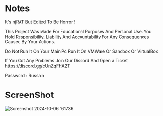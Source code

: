 # Notes

It's njRAT But Edited To Be Horror  !

This Project Was Made For Educational Purposes And Personal Use. You Hold Responsibility, Liability And Accountability For Any Consequences Caused By Your Actions.

Do Not Run It On Your Main Pc Run It On VMWare Or Sandbox Or VirtualBox

If You Got Any Problems Join Our Discord And Open a Ticket https://discord.gg/cUnZqFHA2T

Password : Russain

# ScreenShot
![Screenshot 2024-10-06 161736](https://github.com/user-attachments/assets/e62e265d-ed58-40f9-8669-af0f4406b06b)
